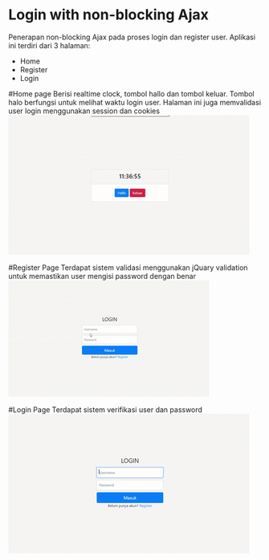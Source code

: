 # Login with non-blocking Ajax
Penerapan non-blocking Ajax pada proses login dan register user. Aplikasi ini terdiri dari 3 halaman:
* Home
* Register
* Login

#Home page
Berisi realtime clock, tombol hallo dan tombol keluar. Tombol halo berfungsi untuk melihat waktu login user. Halaman ini juga memvalidasi user login menggunakan session dan cookies
![homepage](/readme/home.gif)

#Register Page
Terdapat sistem validasi menggunakan jQuary validation untuk memastikan user mengisi password dengan benar
![registerpage](/readme/register.gif)

#Login Page
Terdapat sistem verifikasi user dan password
![loginpage](/readme/login.gif)
